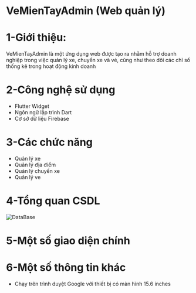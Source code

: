 # VeMienTayAdmin (Web quản lý)

# 1-Giới thiệu:
VeMienTayAdmin là một ứng dụng web được tạo ra nhằm hỗ trợ doanh nghiệp trong việc quản lý xe, chuyến xe và vé, cũng như theo dõi các chỉ số thống kê trong hoạt động kinh doanh

# 2-Công nghệ sử dụng
- Flutter Widget
- Ngôn ngữ lập trình Dart
- Cơ sở dữ liệu Firebase

# 3-Các chức năng
- Quản lý xe
- Quản lý địa điểm
- Quản lý chuyến xe
- Quản lý ve

# 4-Tổng quan CSDL
![DataBase](https://firebasestorage.googleapis.com/v0/b/booking-transition.appspot.com/o/DB.png?alt=media&token=18cfefab-aa63-4329-8900-d3b1908c76bb)

# 5-Một số giao diện chính

# 6-Một số thông tin khác
- Chạy trên trình duyệt Google với thiết bị có màn hình 15.6 inches
